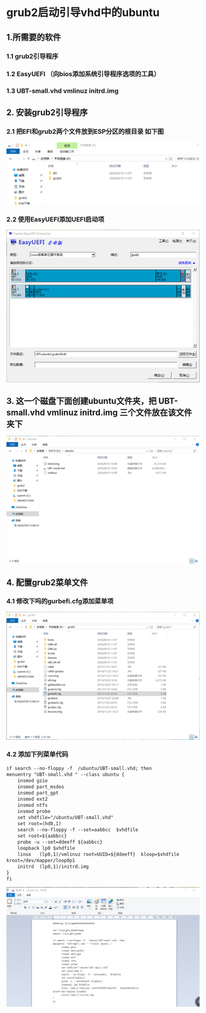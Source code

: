 # grub2启动引导vhd中的ubuntu

## 1.所需要的软件

###      1.1  grub2引导程序

###      1.2   EasyUEFI （向bios添加系统引导程序选项的工具）

###      1.3  UBT-small.vhd   vmlinuz   initrd.img

## 2. 安装grub2引导程序

###     2.1   把EFI和grub2两个文件放到ESP分区的根目录 如下图

![image-20200810135243141](../assets/grub2安装和引导vhd中的ubuntu/image-20200810135243141.png)

###       2.2   使用EasyUEFI添加UEFI启动项

![image-20200810135728178](../assets/grub2安装和引导vhd中的ubuntu/image-20200810135728178.png)

## 3. 这一个磁盘下面创建ubuntu文件夹，把 UBT-small.vhd   vmlinuz   initrd.img  三个文件放在该文件夹下

![image-20200810140959369](../assets/grub2安装和引导vhd中的ubuntu/image-20200810140959369.png)

## 4. 配置grub2菜单文件 

### 4.1  修改下吗的gurbefi.cfg添加菜单项

![image-20200810140114349](../assets/grub2安装和引导vhd中的ubuntu/image-20200810140114349.png)

### 4.2 添加下列菜单代码

~~~
if search --no-floppy -f  /ubuntu/UBT-small.vhd; then
menuentry "UBT-small.vhd " --class ubuntu {
	insmod gzio
	insmod part_msdos
	insmod part_gpt
	insmod ext2
	insmod ntfs
	insmod probe
	set vhdfile="/ubuntu/UBT-small.vhd"
	set root=(hd0,1)
	search --no-floppy -f --set=aabbcc  $vhdfile
	set root=${aabbcc}
	probe -u --set=ddeeff ${aabbcc}
	loopback lp0 $vhdfile
	linux	(lp0,1)/vmlinuz root=UUID=${ddeeff}  kloop=$vhdfile  kroot=/dev/mapper/loop0p1
	initrd	(lp0,1)/initrd.img
}
fi

~~~

![image-20200810140715567](../assets/grub2安装和引导vhd中的ubuntu/image-20200810140715567.png)

